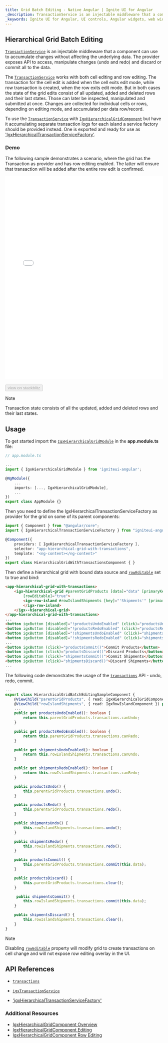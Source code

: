 ```yaml
---
title: Grid Batch Editing - Native Angular | Ignite UI for Angular
_description: TransactionService is an injectable middleware that a component can use to accumulate changes without affecting the underlying data. The provider exposes API to access, manipulate changes (undo and redo) and discard or commit all to the data.
_keywords: Ignite UI for Angular, UI controls, Angular widgets, web widgets, UI widgets, Angular, Native Angular Components Suite, Native Angular Controls, Native Angular Components Library, Native Angular Component, Angular Grid, Angular Table, Angular Data Grid component, Angular Data Table component, Angular Data Grid control, Angular Data Table control,Angular Grid component, Angular Table component, Angular Grid control, Angular Table control, Angular High Performance Grid, Angular High Performance Data Table, Cell Editing, Row Editing, Batch Updating, Batch Editing, Transactions
---
```


## Hierarchical Grid Batch Editing

[`TransactionService`]({environment:angularApiUrl}/classes/igxtransactionservice.html) is an injectable middleware that a component can use to accumulate changes without affecting the underlying data. The provider exposes API to access, manipulate changes (undo and redo) and discard or commit all to the data.

The [`TransactionService`]({environment:angularApiUrl}/classes/igxtransactionservice.html) works with both cell editing and row editing. The transaction for the cell edit is added when the cell exits edit mode, while row transaction is created, when the row exits edit mode. But in both cases the state of the grid edits consist of all updated, added and deleted rows and their last states. Those can later be inspected, manipulated and submitted at once. Changes are collected for individual cells or rows, depending on editing mode, and accumulated per data row/record.


To use the [`TransactionService`]({environment:angularApiUrl}/classes/igxtransactionservice.html) with [`IgxHierarchicalGridComponent`]({environment:angularApiUrl}/classes/igxhierarchicalgridcomponent.html) but have it accumulating separate transaction logs for each island a service factory should be provided instead. One is exported and ready for use as ['IgxHierarchicalTransactionServiceFactory']({environment:angularApiUrl}/classes/igxhierarchicaltransactionservicefactory.html).


### Demo

The following sample demonstrates a scenario, where the grid has the Transaction as provider and has row editing enabled. The latter will ensure that transaction will be added after the entire row edit is confirmed.



<div class="sample-container loading" style="height:650px">
    <iframe id="hierarchical-grid-batch-editing-sample-iframe" src='{environment:demosBaseUrl}/hierarchical-grid/hierarchical-grid-batch-editing' width="100%" height="100%" seamless frameBorder="0" onload="onSampleIframeContentLoaded(this);"></iframe>
</div>
<br/>
<div>
<button data-localize="stackblitz" disabled class="stackblitz-btn" data-iframe-id="hierarchical-grid-batch-editing-sample-iframe" data-demos-base-url="{environment:demosBaseUrl}">view on stackblitz</button>
</div>

<div class="divider--half"></div>

> [!NOTE]
> Transaction state consists of all the updated, added and deleted rows and their last states.

## Usage



To get started import the [`IgxHierarchicalGridModule`]({environment:angularApiUrl}/classes/igxhierarchicalgridmodule.html) in the **app.module.ts** file:

```typescript
// app.module.ts

...
import { IgxHierarchicalGridModule } from 'igniteui-angular';

@NgModule({
    ...
    imports: [..., IgxHierarchicalGridModule],
    ...
})
export class AppModule {}
```

Then you need to define the IgxHierarchicalTransactionServiceFactory as provider for the grid on some of its parent components:

```typescript
import { Component } from "@angular/core";
import { IgxHierarchicalTransactionServiceFactory } from "igniteui-angular";

@Component({
    providers: [ IgxHierarchicalTransactionServiceFactory ],
    selector: "app-hierarchical-grid-with-transactions",
    template: "<ng-content></ng-content>"
})
export class HierarchicalGridWithTransactionsComponent { }

```

Then define a hierarchical grid with bound data source and [`rowEditable`]({environment:angularApiUrl}/classes/igxhierarchicalgridcomponent.html#roweditable) set to true and bind:

```html
<app-hierarchical-grid-with-transactions>
    <igx-hierarchical-grid #parentGridProducts [data]="data" [primaryKey]="'ProductID'" width="100%" height="500px"
        [rowEditable]="true">
        <igx-row-island #rowIslandShipments [key]="'Shipments'" [primaryKey]="'ShipmentID'" [rowEditable]="true">
        </igx-row-island>
    </igx--hierarchical-grid>
</app-hierarchical-grid-with-transactions>
...
<button igxButton [disabled]="!productsUndoEnabled" (click)="productsUndo()">Undo Products</button>
<button igxButton [disabled]="!productsRedoEnabled" (click)="productsRedo()">Redo Products</button>
<button igxButton [disabled]="!shipmentsUndoEnabled" (click)="shipmentsUndo()">Undo Shipments</button>
<button igxButton [disabled]="!shipmentsRedoEnabled" (click)="shipmentsRedo()">Redo Shipments</button>
...
<button igxButton (click)="productsCommit()">Commit Products</button>
<button igxButton (click)="productsDiscard()">Discard Products</button>
<button igxButton (click)="shipmentsCommit()">Commit Shipments</button>
<button igxButton (click)="shipmentsDiscard()">Discard Shipments</button>
...

```

The following code demonstrates the usage of the [`transactions`]({environment:angularApiUrl}/classes/igxtransactionservice.html#) API - undo, redo, commit.

```typescript
...
export class HierarchicalGridBatchEditingSampleComponent {
    @ViewChild("parentGridProducts", { read: IgxHierarchicalGridComponent }) public parentGridProducts: IgxHierarchicalGridComponent;
    @ViewChild("rowIslandShipments", { read: IgxRowIslandComponent }) public rowIslandShipments: IgxRowIslandComponent;
    ...
    public get productsUndoEnabled(): boolean {
        return this.parentGridProducts.transactions.canUndo;
    }

    public get productsRedoEnabled(): boolean {
        return this.parentGridProducts.transactions.canRedo;
    }

    public get shipmentsUndoEnabled(): boolean {
        return this.rowIslandShipments.transactions.canUndo;
    }

    public get shipmentsRedoEnabled(): boolean {
        return this.rowIslandShipments.transactions.canRedo;
    }

    public productsUndo() {
        this.parentGridProducts.transactions.undo();
    }

    public productsRedo() {
        this.parentGridProducts.transactions.redo();
    }

    public shipmentsUndo() {
        this.rowIslandShipments.transactions.undo();
    }

    public shipmentsRedo() {
        this.rowIslandShipments.transactions.redo();
    }

    public productsCommit() {
        this.parentGridProducts.transactions.commit(this.data);
    }

    public productsDiscard() {
        this.parentGridProducts.transactions.clear();
    }

     public shipmentsCommit() {
        this.rowIslandShipments.transactions.commit(this.data);
    }

    public shipmentsDiscard() {
        this.rowIslandShipments.transactions.clear();
    }
}

```


> [!NOTE]
> Disabling [`rowEditable`]({environment:angularApiUrl}/classes/igxgridcomponent.html#roweditable) property will modify grid to create transactions on cell change and will not expose row editing overlay in the UI.

## API References

* [`transactions`]({environment:angularApiUrl}/classes/igxgridcomponent.html#transactions)

* [`igxTransactionService`]({environment:angularApiUrl}/classes/igxtransactionservice.html)


* ['igxHierarchicalTransactionServiceFactory']({environment:angularApiUrl}/classes/igxhierarchicaltransactionservicefactory.html)


### Additional Resources

* [IgxHierarchicalGridComponent Overview](grid.md)
* [IgxHierarchicalGridComponent Editing](editing.md)
* [IgxHierarchicalGridComponent Row Editing](row_editing.md)